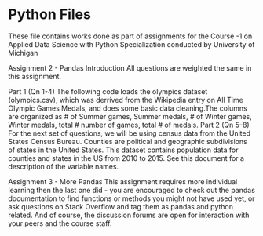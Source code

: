 # Python Files
These file contains works done as part of assignments for the Course -1 on Applied Data Science with Python Specialization conducted by University of Michigan

Assignment 2 - Pandas Introduction All questions are weighted the same in this assignment.

Part 1 (Qn 1-4) The following code loads the olympics dataset (olympics.csv), which was derrived from the Wikipedia entry on All Time Olympic Games Medals, and does some basic data cleaning.The columns are organized as # of Summer games, Summer medals, # of Winter games, Winter medals, total # number of games, total # of medals. Part 2 (Qn 5-8) For the next set of questions, we will be using census data from the United States Census Bureau. Counties are political and geographic subdivisions of states in the United States. This dataset contains population data for counties and states in the US from 2010 to 2015. See this document for a description of the variable names.

Assignment 3 - More Pandas This assignment requires more individual learning then the last one did - you are encouraged to check out the pandas documentation to find functions or methods you might not have used yet, or ask questions on Stack Overflow and tag them as pandas and python related. And of course, the discussion forums are open for interaction with your peers and the course staff.
